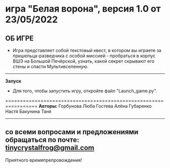
# игра "Белая ворона", версия 1.0 от 23/05/2022

**ОБ ИГРЕ**
--------------------
- Игра представляет собой текстовый квест, в котором вы играете за пришельца-разведчика с особой миссией - пробраться в корпус ВШЭ на Большой Печёрской, узнать, какой секрет скрывают его стены и спасти Мультивселенную. 
-----------------------------------------------------------------

**Запуск**

- Для того, чтобы запустить игру, откройте файл "Launch_game.py". 

=================================================================
**Авторы:**
Горбунова Люба
Гостева Алёна
Губаренко Настя
Бакунина Таня

-----------------------------------------------------------------
со всеми вопросами и предложениями обращаться по почте:
tinycrystalfrog@gmail.com
-----------------------------------------------------------------

Приятного времяпрепровождения!
